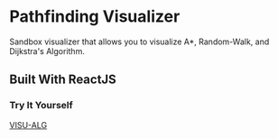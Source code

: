 # Pathfinding Visualizer
Sandbox visualizer that allows you to visualize A*, Random-Walk, and Dijkstra's Algorithm.

## Built With ReactJS

### Try It Yourself
[VISU-ALG](https://meek-bombolone-228696.netlify.app/)
